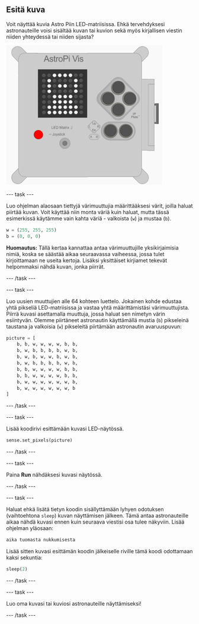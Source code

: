 ## Esitä kuva

Voit näyttää kuvia Astro Piin LED-matriisissa. Ehkä tervehdyksesi astronauteille voisi sisältää kuvan tai kuvion sekä myös kirjallisen viestin niiden yhteydessä tai niiden sijasta?

![Astronautti](images/astronaut-pic.png)

\--- task \---

Luo ohjelman alaosaan tiettyjä värimuuttujia määrittääksesi värit, joilla haluat piirtää kuvan. Voit käyttää niin monta väriä kuin haluat, mutta tässä esimerkissä käytämme vain kahta väriä - valkoista (`w`) ja mustaa (`b`).

```python
w = (255, 255, 255)
b = (0, 0, 0)
```

**Huomautus:** Tällä kertaa kannattaa antaa värimuuttujille yksikirjaimisia nimiä, koska se säästää aikaa seuraavassa vaiheessa, jossa tulet kirjoittamaan ne useita kertoja. Lisäksi yksittäiset kirjiamet tekevät helpommaksi nähdä kuvan, jonka piirrät.

\--- /task \---

\--- task \---

Luo uusien muuttujien alle 64 kohteen luettelo. Jokainen kohde edustaa yhtä pikseliä LED-matriisissa ja vastaa yhtä määrittämistäsi värimuuttujista. Piirrä kuvasi asettamalla muuttuja, jossa haluat sen nimetyn värin esiintyvän. Olemme piirtäneet astronautin käyttämällä mustia (`b`) pikseleinä taustana ja valkoisia (`w`) pikseleitä piirtämään astronautin avaruuspuvun:

```python
picture = [
    b, b, w, w, w, w, b, b,
    b, w, b, b, b, b, w, b,
    b, w, b, w, w, b, w, b,
    b, w, b, b, b, b, w, b,
    b, b, w, w, w, w, b, b,
    b, b, w, w, w, w, b, b,
    b, w, w, w, w, w, w, b,
    b, w, w, w, w, w, w, b
]
```

\--- /task \---

\--- task \---

Lisää koodirivi esittämään kuvasi LED-näytössä.

```python
sense.set_pixels(picture)
```

\--- /task \---

\--- task \---

Paina **Run** nähdäksesi kuvasi näytössä.

\--- /task \---

\--- task \---

Haluat ehkä lisätä tietyn koodin sisällyttämään lyhyen odotuksen (vaihtoehtona `sleep`) kuvan näyttämisen jälkeen. Tämä antaa astronauteille aikaa nähdä kuvasi ennen kuin seuraava viestisi osa tulee näkyviin. Lisää ohjelman yläosaan:

```python
aika tuomasta nukkumisesta
```

Lisää sitten kuvasi esittämän koodin jälkeiselle riville tämä koodi odottamaan kaksi sekuntia:

```python
sleep(2)
```

\--- /task \---

\--- task \---

Luo oma kuvasi tai kuviosi astronauteille näyttämiseksi!

\--- /task \---